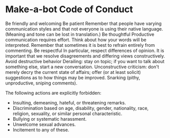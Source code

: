 # Make-a-bot Code of Conduct

Be friendly and welcoming
Be patient
Remember that people have varying communication styles and that not everyone is using their native language. (Meaning and tone can be lost in translation.)
Be thoughtful
Productive communication requires effort. Think about how your words will be interpreted.
Remember that sometimes it is best to refrain entirely from commenting.
Be respectful
In particular, respect differences of opinion. It is important that we resolve disagreements and differing views constructively.
Avoid destructive behavior
Derailing: stay on topic; if you want to talk about something else, start a new conversation.
Unconstructive criticism: don't merely decry the current state of affairs; offer (or at least solicit) suggestions as to how things may be improved.
Snarking (pithy, unproductive, sniping comments).

The following actions are explicitly forbidden:

* Insulting, demeaning, hateful, or threatening remarks.
* Discrimination based on age, disability, gender, nationality, race, religion, sexuality, or similar personal characteristic.
* Bullying or systematic harassment.
* Unwelcome sexual advances.
* Incitement to any of these.
